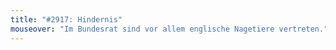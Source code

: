 ```yaml
---
title: "#2917: Hindernis"
mouseover: "Im Bundesrat sind vor allem englische Nagetiere vertreten."
---
```

